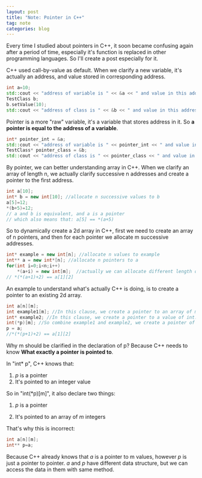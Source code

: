 ```yaml
---
layout: post
title: "Note: Pointer in C++"
tag: note
categories: blog
---
```


Every time I studied about pointers in C++, it soon became confusing again after a period of time, especially it's function is replaced in other programming languages. So I'll create a post especially for it.

C++ used call-by-value as default. When we clarify a new variable, it's actually an address, and value stored in corresponding address.

```c++
int a=10;
std::cout << "address of variable is " << &a << " and value in this address is " << a << std::endl;
TestClass b;
b.setValue(10);
std::cout << "address of class is " << &b << " and value in this address is " << b.getValue() << std::endl;
```

Pointer is a more "raw" variable, it's a variable that stores address in it. So **a pointer is equal to the address of a variable**.

```C++
int* pointer_int = &a;
std::cout << "address of variable is " << pointer_int << " and value in this address is " << *pointer_int << std::endl;
TestClass* pointer_class = &b;
std::cout << "address of class is " << pointer_class << " and value in this address is " << pointer_class->getValue() << std::endl;
```

By pointer, we can better understanding array in C++. When we clarify an array of length n, we actually clarify successive n addresses and create a pointer to the first address.

```C++
int a[10];
int* b = new int[10]; //allocate n successive values to b
a[5]=12;
*(b+5)=12;
// a and b is equivalent, and a is a pointer
// which also means that: a[5] == *(a+5)
```

So to dynamically create a 2d array in C++, first we need to create an array of n pointers, and then for each pointer we allocate m successive addresses.

```C++
int* example = new int[n]; //allocate n values to example
int** a = new int*[n]; //allocate n pointers to a
for(int i=0;i<n;i++)
    *(a+i) = new int[m];  //actually we can allocate different length of array for each pointer
// *(*(a+1)+2) == a[1][2]
```

An example to understand what's actually C++ is doing, is to create a pointer to an existing 2d array.

```C++
int a[n][m];
int example1[m]; //In this clause, we create a pointer to an array of m elements.
int* example2; //In this clause, we create a pointer to a value of int.
int(*p)[m]; //So combine example1 and example2, we create a pointer of type int*, and this is a pointer to an array of m elements. 
p = a;
//*(*(p+1)+2) == a[1][2]

```

Why m should be clarified in the declaration of p? Because C++ needs to know **What exactly a pointer is pointed to**.

In "int* p", C++ knows that:

1. *p* is a pointer
2. It's pointed to an integer value

So in "int(*p)[m]", it also declare two things:

1. *p* is a pointer

2. It's pointed to an array of *m* integers

That's why this is incorrect:

```C++
int a[n][m];
int** p=a;
```

Because C++ already knows that *a* is a pointer to m values, however *p* is just a pointer to pointer. *a* and *p* have different data structure, but we can access the data in them with same method.
